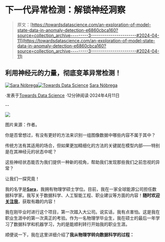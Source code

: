 # 下一代异常检测：解锁神经洞察

> 原文：[https://towardsdatascience.com/an-exploration-of-model-state-data-in-anomaly-detection-e6860cbca160?source=collection_archive---------3-----------------------#2024-04-11](https://towardsdatascience.com/an-exploration-of-model-state-data-in-anomaly-detection-e6860cbca160?source=collection_archive---------3-----------------------#2024-04-11)

## 利用神经元的力量，彻底变革异常检测！

[](https://medium.com/@saranobregafn?source=post_page---byline--e6860cbca160--------------------------------)[![Sara Nóbrega](../Images/0cc9fafe4cfda6f38148d169b9055e29.png)](https://medium.com/@saranobregafn?source=post_page---byline--e6860cbca160--------------------------------)[](https://towardsdatascience.com/?source=post_page---byline--e6860cbca160--------------------------------)[![Towards Data Science](../Images/a6ff2676ffcc0c7aad8aaf1d79379785.png)](https://towardsdatascience.com/?source=post_page---byline--e6860cbca160--------------------------------) [Sara Nóbrega](https://medium.com/@saranobregafn?source=post_page---byline--e6860cbca160--------------------------------)

·发表于[Towards Data Science](https://towardsdatascience.com/?source=post_page---byline--e6860cbca160--------------------------------) ·12分钟阅读·2024年4月11日

--

![](../Images/fa240c793192608435ca9a5c5219f733.png)

图片来源：作者。

你是否曾想过，有没有更好的方法来识别一组图像数据中哪些内容不属于其中？

传统方法有其适用的场合，但如果更加精细化的方法的关键就在模型内部——特别是在其神经元的状态中呢？

这些神经状态能否为我们提供一种新的视角，帮助我们发现那些我们之前忽视的异常？

让我们一探究竟！

我的名字是[**Sara**](https://medium.com/@saranobregafn)，我拥有物理学硕士学位。目前，我在一家全球能源公司担任数据科学家。我写关于数据科学、人工智能工程、职业建议等方面的内容！**随时欢迎**[**关注我**](https://medium.com/@saranobregafn)，获取有趣的内容！

我在刚毕业时进行这个项目，第一次踏入大公司。说实话，我有点害怕。这是我在职业生涯中的第一次真正的考验。作为一名物理学毕业生，我在硕士的最后一年学习了数据科学和机器学习，为的是能顺利转行开始我的职业生涯。

顺便说一下，我在这里详细介绍了**我从物理学转向数据科学的过程：**
